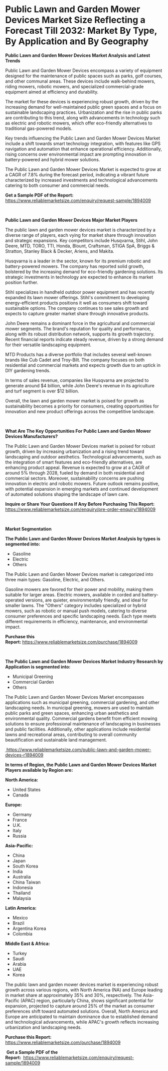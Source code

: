 <p><h1>Public Lawn and Garden Mower Devices Market Size Reflecting a Forecast Till 2032: Market By Type, By Application and By Geography</h1></p><p><strong>Public Lawn and Garden Mower Devices Market Analysis and Latest Trends</strong></p>
<p><p>Public Lawn and Garden Mower Devices encompass a variety of equipment designed for the maintenance of public spaces such as parks, golf courses, and other communal areas. These devices include walk-behind mowers, riding mowers, robotic mowers, and specialized commercial-grade equipment aimed at efficiency and durability. </p><p>The market for these devices is experiencing robust growth, driven by the increasing demand for well-maintained public green spaces and a focus on sustainable landscaping practices. Urbanization and the rise in public parks are contributing to this trend, along with advancements in technology such as electric and robotic mowers, which offer eco-friendly alternatives to traditional gas-powered models. </p><p>Key trends influencing the Public Lawn and Garden Mower Devices Market include a shift towards smart technology integration, with features like GPS navigation and automation that enhance operational efficiency. Additionally, rising concerns over environmental impact are prompting innovation in battery-powered and hybrid mower solutions. </p><p>The Public Lawn and Garden Mower Devices Market is expected to grow at a CAGR of 7.8% during the forecast period, indicating a vibrant future characterized by increased investments and technological advancements catering to both consumer and commercial needs.</p></p>
<p><strong>Get a Sample PDF of the Report:&nbsp;</strong> <a href="https://www.reliablemarketsize.com/enquiry/request-sample/1894009?utm_campaign=3448&utm_medium=2&utm_source=Github&utm_content=ia&utm_term=12042025&utm_id=public-lawn-and-garden-mower-devices">https://www.reliablemarketsize.com/enquiry/request-sample/1894009</a></p>
<p>&nbsp;</p>
<p><strong>Public Lawn and Garden Mower Devices Major Market Players</strong></p>
<p><p>The public lawn and garden mower devices market is characterized by a diverse range of players, each vying for market share through innovation and strategic expansions. Key competitors include Husqvarna, Stihl, John Deere, MTD, TORO, TTI, Honda, Blount, Craftsman, STIGA SpA, Briggs & Stratton, Stanley Black & Decker, Ariens, and Makita.</p><p>Husqvarna is a leader in the sector, known for its premium robotic and battery-powered mowers. The company has reported solid growth, bolstered by the increasing demand for eco-friendly gardening solutions. Its strategic investments in technology are expected to enhance its market position further.</p><p>Stihl specializes in handheld outdoor power equipment and has recently expanded its lawn mower offerings. Stihl's commitment to developing energy-efficient products positions it well as consumers shift toward sustainable options. The company continues to see sales growth and expects to capture greater market share through innovative products.</p><p>John Deere remains a dominant force in the agricultural and commercial mower segments. The brand's reputation for quality and performance, along with its robust distribution network, supports its growth trajectory. Recent financial reports indicate steady revenue, driven by a strong demand for their versatile landscaping equipment.</p><p>MTD Products has a diverse portfolio that includes several well-known brands like Cub Cadet and Troy-Bilt. The company focuses on both residential and commercial markets and expects growth due to an uptick in DIY gardening trends. </p><p>In terms of sales revenue, companies like Husqvarna are projected to generate around $4 billion, while John Deere's revenue in its agriculture and turf segment is over $12 billion.</p><p>Overall, the lawn and garden mower market is poised for growth as sustainability becomes a priority for consumers, creating opportunities for innovation and new product offerings across the competitive landscape.</p></p>
<p>&nbsp;</p>
<p><strong>What Are The Key Opportunities For Public Lawn and Garden Mower Devices Manufacturers?</strong></p>
<p><p>The Public Lawn and Garden Mower Devices market is poised for robust growth, driven by increasing urbanization and a rising trend toward landscaping and outdoor aesthetics. Technological advancements, such as the integration of smart features and eco-friendly alternatives, are enhancing product appeal. Revenue is expected to grow at a CAGR of around 5% through 2028, fueled by demand in both residential and commercial sectors. Moreover, sustainability concerns are pushing innovation in electric and robotic mowers. Future outlook remains positive, with potential expansion in emerging markets and continued development of automated solutions shaping the landscape of lawn care.</p></p>
<p><strong>Inquire or Share Your Questions If Any Before Purchasing This Report:</strong> <a href="https://www.reliablemarketsize.com/enquiry/pre-order-enquiry/1894009?utm_campaign=3448&utm_medium=2&utm_source=Github&utm_content=ia&utm_term=12042025&utm_id=public-lawn-and-garden-mower-devices">https://www.reliablemarketsize.com/enquiry/pre-order-enquiry/1894009</a></p>
<p>&nbsp;</p>
<p><strong>Market Segmentation</strong></p>
<p><strong>The Public Lawn and Garden Mower Devices Market Analysis by types is segmented into:</strong></p>
<p><ul><li>Gasoline</li><li>Electric</li><li>Others</li></ul></p>
<p><p>The Public Lawn and Garden Mower Devices market is categorized into three main types: Gasoline, Electric, and Others. </p><p>Gasoline mowers are favored for their power and mobility, making them suitable for larger areas. Electric mowers, available in corded and battery-operated versions, are quieter, environmentally friendly, and ideal for smaller lawns. The "Others" category includes specialized or hybrid mowers, such as robotic or manual push models, catering to diverse consumer preferences and specific landscaping needs. Each type meets different requirements in efficiency, maintenance, and environmental impact.</p></p>
<p><strong>Purchase this Report:&nbsp;</strong><a href="https://www.reliablemarketsize.com/purchase/1894009?utm_campaign=3448&utm_medium=2&utm_source=Github&utm_content=ia&utm_term=12042025&utm_id=public-lawn-and-garden-mower-devices">https://www.reliablemarketsize.com/purchase/1894009</a></p>
<p>&nbsp;</p>
<p><strong>The Public Lawn and Garden Mower Devices Market Industry Research by Application is segmented into:</strong></p>
<p><ul><li>Municipal Greening</li><li>Commercial Garden</li><li>Others</li></ul></p>
<p><p>The Public Lawn and Garden Mower Devices Market encompasses applications such as municipal greening, commercial gardening, and other landscaping needs. In municipal greening, mowers are used to maintain public parks and green spaces, enhancing urban aesthetics and environmental quality. Commercial gardens benefit from efficient mowing solutions to ensure professional maintenance of landscaping in businesses and public facilities. Additionally, other applications include residential lawns and recreational areas, contributing to overall community beautification and sustainable land management.</p></p>
<p><a href="https://www.reliablemarketsize.com/public-lawn-and-garden-mower-devices-r1894009?utm_campaign=3448&utm_medium=2&utm_source=Github&utm_content=ia&utm_term=12042025&utm_id=public-lawn-and-garden-mower-devices">&nbsp;https://www.reliablemarketsize.com/public-lawn-and-garden-mower-devices-r1894009</a></p>
<p><strong>In terms of Region, the Public Lawn and Garden Mower Devices Market Players available by Region are:</strong></p>
<p>
    <p> <strong> North America: </strong>
        <ul>
            <li>United States</li>
            <li>Canada</li>
        </ul>
        </p> 
    <p> <strong> Europe: </strong>
        <ul>
            <li>Germany</li>
            <li>France</li>
            <li>U.K.</li>
            <li>Italy</li>
            <li>Russia</li>
        </ul>
        </p> 
    <p> <strong> Asia-Pacific: </strong>
        <ul>
            <li>China</li>
            <li>Japan</li>
            <li>South Korea</li>
            <li>India</li>
            <li>Australia</li>
            <li>China Taiwan</li>
            <li>Indonesia</li>
            <li>Thailand</li>
            <li>Malaysia</li>
        </ul>
        </p> 
    <p> <strong> Latin America: </strong>
        <ul>
            <li>Mexico</li>
            <li>Brazil</li>
            <li>Argentina Korea</li>
            <li>Colombia</li>
        </ul>
        </p> 
    <p> <strong> Middle East & Africa: </strong>
        <ul>
            <li>Turkey</li>
            <li>Saudi</li>
            <li>Arabia</li>
            <li>UAE</li>
            <li>Korea</li>
        </ul>
    </p>
    </p>
<p><p>The public lawn and garden mower devices market is experiencing robust growth across various regions, with North America (NA) and Europe leading in market share at approximately 35% and 30%, respectively. The Asia-Pacific (APAC) region, particularly China, shows significant potential for expansion, projected to capture around 25% of the market as consumer preferences shift toward automated solutions. Overall, North America and Europe are anticipated to maintain dominance due to established demand and technological advancements, while APAC's growth reflects increasing urbanization and landscaping needs.</p></p>
<p><strong>Purchase this Report: </strong><a href="https://www.reliablemarketsize.com/purchase/1894009?utm_campaign=3448&utm_medium=2&utm_source=Github&utm_content=ia&utm_term=12042025&utm_id=public-lawn-and-garden-mower-devices">https://www.reliablemarketsize.com/purchase/1894009</a></p>
<p>&nbsp;<strong>Get a Sample PDF of the Report:&nbsp;&nbsp;</strong><a href="https://www.reliablemarketsize.com/enquiry/request-sample/1894009?utm_campaign=3448&utm_medium=2&utm_source=Github&utm_content=ia&utm_term=12042025&utm_id=public-lawn-and-garden-mower-devices">https://www.reliablemarketsize.com/enquiry/request-sample/1894009</a></p>
<p><strong></strong></p>
<p><p></p><p></p><p></p></p>